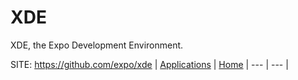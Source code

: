 # XDE

 XDE, the Expo Development Environment.

 SITE: https://github.com/expo/xde
 | [Applications](https://portable-linux-apps.github.io/apps.html) | [Home](https://portable-linux-apps.github.io)
 | --- | --- |
